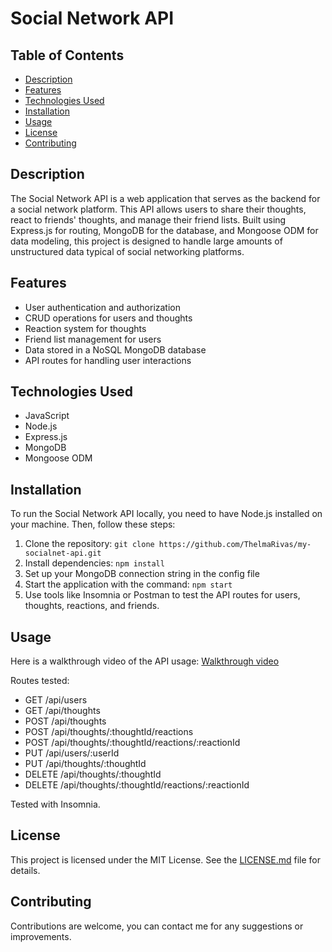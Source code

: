 # Social Network API

## Table of Contents

- [Description](#description)
- [Features](#features)
- [Technologies Used](#technologies-used)
- [Installation](#usage)
- [Usage](#usage)
- [License](#license)
- [Contributing](#contributing)

## Description

The Social Network API is a web application that serves as the backend for a social network platform. This API allows users to share their thoughts, react to friends' thoughts, and manage their friend lists. Built using Express.js for routing, MongoDB for the database, and Mongoose ODM for data modeling, this project is designed to handle large amounts of unstructured data typical of social networking platforms.


## Features

- User authentication and authorization
- CRUD operations for users and thoughts
- Reaction system for thoughts
- Friend list management for users
- Data stored in a NoSQL MongoDB database
- API routes for handling user interactions


## Technologies Used

- JavaScript
- Node.js
- Express.js
- MongoDB
- Mongoose ODM

## Installation

To run the Social Network API locally, you need to have Node.js installed on your machine. Then, follow these steps:

1. Clone the repository: `git clone https://github.com/ThelmaRivas/my-socialnet-api.git`
2. Install dependencies: `npm install`
3. Set up your MongoDB connection string in the config file
4. Start the application with the command: `npm start`
5. Use tools like Insomnia or Postman to test the API routes for users, thoughts, reactions, and friends.

## Usage

Here is a walkthrough video of the API usage: [Walkthrough video](https://drive.google.com/file/d/1HNtLBcwYWN_S1p350Uvk1xGNJoCnz_8_/view)

Routes tested:
- GET /api/users
- GET /api/thoughts
- POST /api/thoughts
- POST /api/thoughts/:thoughtId/reactions
- POST /api/thoughts/:thoughtId/reactions/:reactionId
- PUT /api/users/:userId
- PUT /api/thoughts/:thoughtId
- DELETE /api/thoughts/:thoughtId
- DELETE /api/thoughts/:thoughtId/reactions/:reactionId

Tested with Insomnia.


## License

This project is licensed under the MIT License. See the [LICENSE.md](./LICENSE) file for details.

## Contributing

Contributions are welcome, you can contact me for any suggestions or improvements.